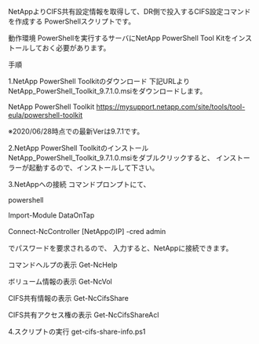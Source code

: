 NetAppよりCIFS共有設定情報を取得して、DR側で投入するCIFS設定コマンドを作成する
PowerShellスクリプトです。

動作環境
PowerShellを実行するサーバにNetApp PowerShell Tool Kitをインストールしておく必要があります。

手順

1.NetApp PowerShell Toolkitのダウンロード
下記URLよりNetApp_PowerShell_Toolkit_9.7.1.0.msiをダウンロードします。

NetApp PowerShell Toolkit
https://mysupport.netapp.com/site/tools/tool-eula/powershell-toolkit

※2020/06/28時点での最新Verは9.7.1です。

2.NetApp PowerShell Toolkitのインストール
NetApp_PowerShell_Toolkit_9.7.1.0.msiをダブルクリックすると、
インストーラーが起動するので、インストールして下さい。


3.NetAppへの接続
コマンドプロンプトにて、

powershell

Import-Module DataOnTap

Connect-NcController [NetAppのIP] -cred admin

でパスワードを要求されるので、
入力すると、NetAppに接続できます。

コマンドヘルプの表示
Get-NcHelp

ボリューム情報の表示
Get-NcVol

CIFS共有情報の表示
Get-NcCifsShare

CIFS共有アクセス権の表示
Get-NcCifsShareAcl

4.スクリプトの実行
get-cifs-share-info.ps1

